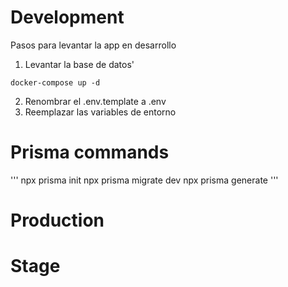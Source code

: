 # Development

Pasos para levantar la app en desarrollo

1. Levantar la base de datos'

```
docker-compose up -d
```

2. Renombrar el .env.template a .env
3. Reemplazar las variables de entorno

# Prisma commands

'''
npx prisma init
npx prisma migrate dev
npx prisma generate
'''

# Production

# Stage
